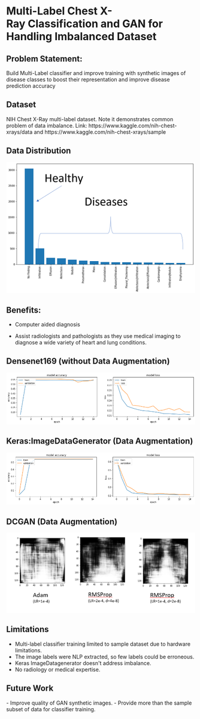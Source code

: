 <h1> Multi-Label Chest X-Ray Classification and GAN for Handling Imbalanced Dataset 

<h2> Problem Statement: </h2> 
Build Multi-Label classifier and improve training with synthetic images of disease classes to boost their representation and improve disease prediction accuracy

<h2> Dataset </h2>
NIH Chest X-Ray multi-label dataset. Note it demonstrates common problem of data imbalance. Link: https://www.kaggle.com/nih-chest-xrays/data and https://www.kaggle.com/nih-chest-xrays/sample
<h2> Data Distribution </h2>
<p align="center">
  <img src="Images/Data Distribution.png">
</p>

<h2> Benefits: </h2>

- Computer aided diagnosis

- Assist radiologists and pathologists as they use medical imaging to diagnose a wide variety of heart and lung conditions.

<h2> Densenet169 (without Data Augmentation) </h2>
<p align="center">
  <img src="Images/Densenet169-1.png">
</p>

<h2> Keras:ImageDataGenerator (Data Augmentation) </h2>
<p align="center">
  <img src="Images/download_without ImageDataGen.png">
</p>

<h2> DCGAN (Data Augmentation) </h2>
<p align="center">
  <img src="Images/DCGAN_images.png">
</p>

<h2> Limitations </h2>

- Multi-label classifier training limited to sample dataset due to hardware limitations.
- The image labels were NLP extracted, so few labels could be erroneous.
- Keras ImageDatagenerator doesn't address imbalance.
- No radiology or medical expertise.

<h2>Future Work </h2>
- Improve quality of GAN synthetic images. 
- Provide more than the sample subset of data for classifier training.



